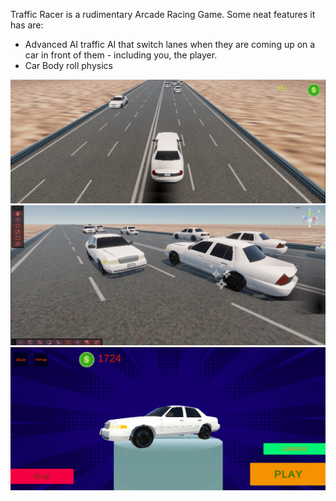 Traffic Racer is a rudimentary Arcade Racing Game.
Some neat features it has are:
- Advanced AI traffic AI that switch lanes when they are coming up on a car in front of them - including you, the player.
- Car Body roll physics

![Screenshot](Images/car1.png)
![Screenshot](Images/car2.png)
![Screenshot](Images/carmenu.png)

